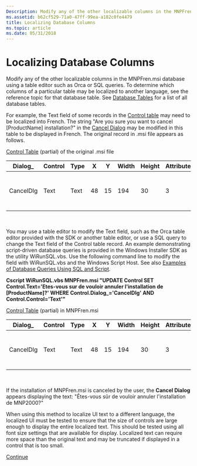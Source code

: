 ```yaml
---
Description: Modify any of the other localizable columns in the MNPFren.msi database using a table editor such as Orca or SQL queries.
ms.assetid: b62cf529-71a0-47ff-99ea-a182c0fe4479
title: Localizing Database Columns
ms.topic: article
ms.date: 05/31/2018
---
```


# Localizing Database Columns

Modify any of the other localizable columns in the MNPFren.msi database using a table editor such as Orca or SQL queries. To determine which columns of a particular table may be localized to another language, see the reference topic for that database table. See [Database Tables](database-tables.md) for a list of all database tables.

For example, the Text field of some records in the [Control table](control-table.md) may need to be localized into French. The string "Are you sure you want to cancel \[ProductName\] installation?" in the [Cancel Dialog](cancel-dialog.md) may be modified in this table to be displayed in French. The original record in .msi file appears as follows.

[Control Table](control-table.md) (partial) of the original .msi file



| Dialog\_  | Control | Type | X   | Y   | Width | Height | Attributes | Property | Text                                                          | Control\_Next | Help |
|-----------|---------|------|-----|-----|-------|--------|------------|----------|---------------------------------------------------------------|---------------|------|
| CancelDlg | Text    | Text | 48  | 15  | 194   | 30     | 3          |          | Are you sure you want to cancel \[ProductName\] installation? |               |      |



 

You may use a table editor to modify the Text field, such as the Orca table editor provided with the SDK or another table editor, or use a SQL query to change the Text field of the Control table record. An example demonstrating script-driven database queries is provided in the Windows Installer SDK as the utility WiRunSQL.vbs. Use the following command line to modify the field with WiRunSQL.vbs and the Windows Script Host. See also [Examples of Database Queries Using SQL and Script](examples-of-database-queries-using-sql-and-script.md).

**Cscript WiRunSQL.vbs MNPFren.msi "UPDATE Control SET Control.Text='Etes-vous sur de vouloir annuler l'installation de \[ProductName\]?' WHERE Control.Dialog\_='CancelDlg' AND Control.Control='Text'"**

[Control Table](control-table.md) (partial) in MNPFren.msi



| Dialog\_  | Control | Type | X   | Y   | Width | Height | Attributes | Property | Text                                                                | Control\_Next | Help |
|-----------|---------|------|-----|-----|-------|--------|------------|----------|---------------------------------------------------------------------|---------------|------|
| CancelDlg | Text    | Text | 48  | 15  | 194   | 30     | 3          |          | Êtes-vous sûr de vouloir annuler l'installation de \[ProductName\]? |               |      |



 

If the installation of MNPFren.msi is canceled by the user, the **Cancel Dialog** appears displaying the text: "Êtes-vous sûr de vouloir annuler l'installation de MNP2000?"

When using this method to localize UI text to a different language, the localized UI must be tested to ensure that the size of controls are large enough to display the entire localized text. This should be tested using all font size settings that are available for display. Localized text can require more space than the original text and may be truncated if displayed in a control that is too small.

[Continue](updating-productlanguage-and-productcode-properties.md)

 

 



